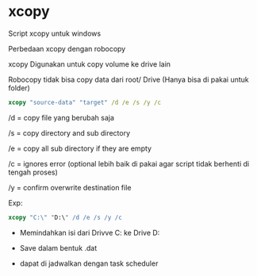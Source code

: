 # xcopy
Script xcopy untuk windows

Perbedaan xcopy dengan robocopy

xcopy Digunakan untuk copy volume ke drive lain

Robocopy tidak bisa copy data dari root/ Drive (Hanya bisa di pakai untuk folder)


``` cmd 
xcopy "source-data" "target" /d /e /s /y /c
```


/d = copy file yang berubah saja

/s = copy directory and sub directory

/e = copy all sub directory if they are empty 

/c = ignores error (optional lebih baik di pakai agar script tidak berhenti di tengah proses)

/y = confirm overwrite destination file




Exp:

``` cmd
xcopy "C:\" "D:\" /d /e /s /y /c
```

- Memindahkan isi dari Drivve C: ke Drive D:

- Save dalam bentuk .dat

- dapat di jadwalkan dengan task scheduler
